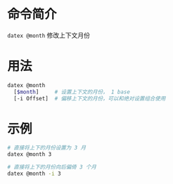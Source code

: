 # 命令简介 

`datex @month` 修改上下文月份

# 用法

```bash
datex @month
  [$month]     # 设置上下文的月份， 1 base
  [-i Offset]  # 偏移上下文的月份，可以和绝对设置组合使用
```
# 示例

```bash
# 直接将上下的月份设置为 3 月
datex @month 3

# 直接将上下的月份向后偏倚 3 个月
datex @month -i 3
```